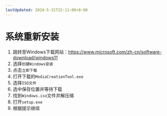 ```yaml
---
lastUpdated: 2024-5-31T22:11:00+8:00
---
```


# 系统重新安装

1. 跳转至Windows下载网站：<https://www.microsoft.com/zh-cn/software-download/windows11>
2. 选择```创建Windows安装```
3. 点击```立即下载```
4. 打开下载的```MediaCreationTool.exe```
5. 选择```ISO文件```
6. 选中保存位置并等待下载
7. 找到```Windows.iso```文件并解压缩
8. 打开```setup.exe```
9. 根据提示继续
